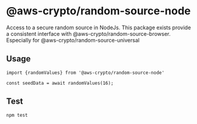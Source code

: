 # @aws-crypto/random-source-node

Access to a secure random source in NodeJs.
This package exists provide a consistent interface
with @aws-crypto/random-source-browser.
Especially for @aws-crypto/random-source-universal

## Usage

```
import {randomValues} from '@aws-crypto/random-source-node'

const seedData = await randomValues(16);

```

## Test

`npm test`
